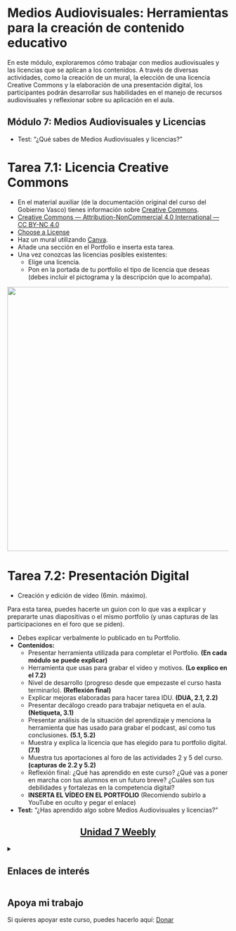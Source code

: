 # Medios Audiovisuales: Herramientas para la creación de contenido educativo
En este módulo, exploraremos cómo trabajar con medios audiovisuales y las licencias que se aplican a los contenidos. A través de diversas actividades, como la creación de un mural, la elección de una licencia Creative Commons y la elaboración de una presentación digital, los participantes podrán desarrollar sus habilidades en el manejo de recursos audiovisuales y reflexionar sobre su aplicación en el aula.

## Módulo 7: Medios Audiovisuales y Licencias
* Test: “¿Qué sabes de Medios Audiovisuales y licencias?”

# Tarea 7.1: Licencia Creative Commons
 - En el material auxiliar (de la documentación original del curso del Gobierno Vasco) tienes información sobre [Creative Commons](https://creativecommons.org/licenses/by-nc-nd/4.0/deed.es).
 - [Creative Commons — Attribution-NonCommercial 4.0 International — CC BY-NC 4.0](https://creativecommons.org/licenses/by-nc/4.0/?ref=chooser-v1)
 - [Choose a License](https://chooser-beta.creativecommons.org/)
 - Haz un mural utilizando [Canva](https://www.canva.com/es_es/).
 - Añade una sección en el Portfolio e inserta esta tarea.
 - Una vez conozcas las licencias posibles existentes:
     - Elige una licencia.
     - Pon en la portada de tu portfolio el tipo de licencia que deseas (debes incluir el pictograma y la descripción que lo acompaña).
  
<p align="center"><img src="https://pressbooks.uwf.edu/app/uploads/sites/22/2021/08/Creative-Commons-licences-types-meaning.png" width=600px/></p>

# Tarea 7.2: Presentación Digital
* Creación y edición de vídeo (6min. máximo).

Para esta tarea, puedes hacerte un guion con lo que vas a explicar y prepararte unas diapositivas o el mismo portfolio (y unas capturas de las participaciones en el foro que se piden).

* Debes explicar verbalmente lo publicado en tu Portfolio.
* **Contenidos:**
    - Presentar herramienta utilizada para completar el Portfolio. **(En cada módulo se puede explicar)**
    - Herramienta que usas para grabar el vídeo y motivos. **(Lo explico en el 7.2)**
    - Nivel de desarrollo (progreso desde que empezaste el curso hasta terminarlo). **(Reflexión final)**
    - Explicar mejoras elaboradas para hacer tarea IDU. **(DUA, 2.1, 2.2)**
    - Presentar decálogo creado para trabajar netiqueta en el aula. **(Netiqueta, 3.1)**
    - Presentar análisis de la situación del aprendizaje y menciona la herramienta que has usado para grabar el podcast, así como tus conclusiones. **(5.1, 5.2)**
    - Muestra y explica la licencia que has elegido para tu portfolio digital. **(7.1)**
    - Muestra tus aportaciones al foro de las actividades 2 y 5 del curso. **(capturas de 2.2 y 5.2)**
    - Reflexión final: ¿Qué has aprendido en este curso? ¿Qué vas a poner en marcha con tus alumnos en un futuro breve? ¿Cuáles son tus debilidades y fortalezas en la competencia digital?
    - **INSERTA EL VÍDEO EN EL PORTFOLIO** (Recomiendo subirlo a YouTube en oculto y pegar el enlace)
* **Test:** “¿Has aprendido algo sobre Medios Audiovisuales y licencias?”

<h2 align="center"><a href="https://erikdiazfernandez.weebly.com/mediosaudiovisuales.html">Unidad 7 Weebly</a></h2>

<details><summary><h2>Enlaces de interés</h2></summary>
  <ul>
  <li><a href="https://www.canva.com/">Canva</a></li>
  <li><a href="https://www.photoroom.com/es/herramientas/eliminador-de-fondos">Photoroom</a></li>
  <li><a href="https://clipchamp.com/es/">Clipchamp</a></li>
  <li><a href="https://obsproject.com/es/download">OBS Studio</a></li>
  <li><a href="https://creativecommons.org/share-your-work/cclicenses/">Creative Commons</a></li>
  <li><a href="https://chooser-beta.creativecommons.org/">Selecciona tu licencia CC</a></li>
</ul>
</details>

## Apoya mi trabajo
Si quieres apoyar este curso, puedes hacerlo aquí: [Donar](https://paypal.me/eriksenwolf?locale.x=es_ES&country.x=ES)

